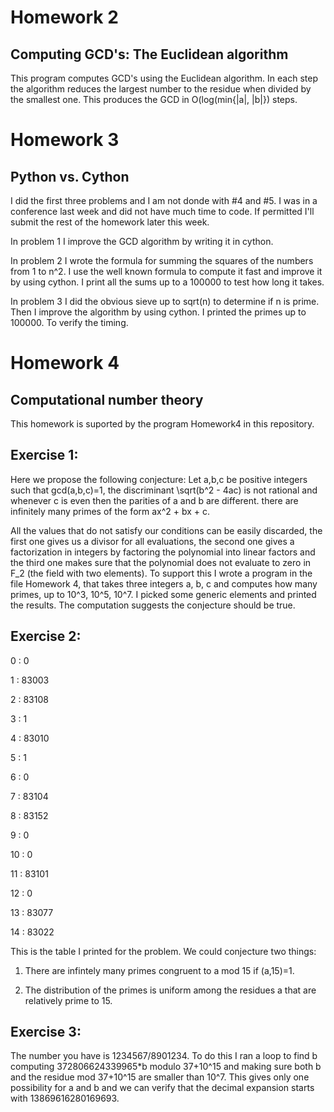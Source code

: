 Homework 2
==========

Computing GCD's: The Euclidean algorithm
----------------------------------------

This program computes GCD's using the Euclidean algorithm. In each step
the algorithm reduces the largest number to the residue when divided by 
the smallest one. This produces the GCD in O(log(min{|a|, |b|}) steps. 


Homework 3
==========

Python vs. Cython
-----------------

I did the first three problems and I am not donde with #4 and #5. I was in
a conference last week and did not have much time to code. If permitted I'll 
submit the rest of the homework later this week. 

In problem 1 I improve the GCD algorithm by writing it in cython. 

In problem 2 I wrote the formula for summing the squares of the numbers from 
1 to n^2. I use the well known formula to compute it fast and improve it by using cython. 
I print all the sums up to a 100000 to test how long it takes. 

In problem 3 I did the obvious sieve up to sqrt(n) to determine if n is prime. Then I improve
the algorithm by using cython. I printed the primes up to 100000. To verify the timing. 



Homework 4
==========

Computational number theory
---------------------------
This homework is suported by the program Homework4 in this repository. 


Exercise 1:
-----------
Here we propose the following conjecture: 
Let a,b,c be positive integers such that gcd(a,b,c)=1, the discriminant  \sqrt(b^2 - 4ac) is not rational
and whenever c is even then the parities of a and b are different. 
there are infinitely many primes of the form ax^2 + bx + c. 

All the values that do not satisfy our conditions can be easily discarded, the first one gives us a divisor for all
evaluations, the second one gives a factorization in integers by factoring the polynomial into linear factors and the
third one makes sure that the polynomial does not evaluate to zero in F_2 (the field with two elements). 
To support this I wrote a program in the file Homework 4, that takes three integers a, b, c and computes how many primes, 
up to 10^3, 10^5, 10^7. I picked some generic elements and printed the results. The computation suggests the conjecture 
should be true. 

Exercise 2: 
-----------

0 : 0

1 : 83003

2 : 83108

3 : 1

4 : 83010

5 : 1

6 : 0

7 : 83104

8 : 83152

9 : 0

10 : 0

11 : 83101

12 : 0

13 : 83077

14 : 83022

This is the table I printed for the problem. We could conjecture two things: 

1) There are infintely many primes congruent to a mod 15 if (a,15)=1. 

2) The distribution of the primes is uniform among the residues a that are relatively prime to 15. 

Exercise 3:
-----------
The number you have is 1234567/8901234. To do this I ran a loop to find b computing 372806624339965*b modulo 37+10^15
and making sure both b and the residue mod 37+10^15 are smaller than 10^7. This gives only one possibility for a and b
and we can verify that the decimal expansion starts with 13869616280169693. 
